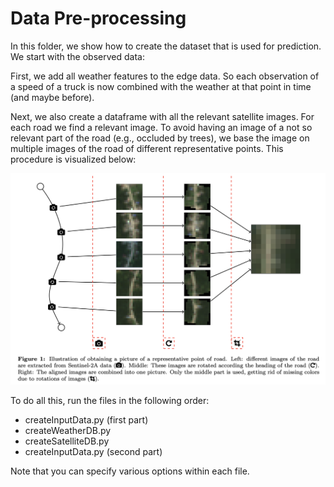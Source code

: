 # Data Pre-processing

In this folder, we show how to create the dataset that is used for prediction. We start with the observed data:




First, we add all weather features to the edge data. So each observation of a speed of a truck is now combined with the weather at that point in time (and maybe before). 

Next, we also create a dataframe with all the relevant satellite images. For each road we find a relevant image. To avoid having an image of a not so relevant part of the road (e.g., occluded by trees), we base the image on multiple images of the road of different representative points. This procedure is visualized below:

<img src="readmefigures/representative_points_satellite_image.png" width="800">

To do all this, run the files in the following order: 
* createInputData.py (first part)
* createWeatherDB.py
* createSatelliteDB.py
* createInputData.py (second part)

Note that you can specify various options within each file. 


